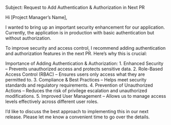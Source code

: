 Subject: Request to Add Authentication & Authorization in Next PR

Hi [Project Manager’s Name],

I wanted to bring up an important security enhancement for our application. Currently, the application is in production with basic authentication but without authorization.

To improve security and access control, I recommend adding authentication and authorization features in the next PR. Here’s why this is crucial:

Importance of Adding Authentication & Authorization:
	1.	Enhanced Security – Prevents unauthorized access and protects sensitive data.
	2.	Role-Based Access Control (RBAC) – Ensures users only access what they are permitted to.
	3.	Compliance & Best Practices – Helps meet security standards and regulatory requirements.
	4.	Prevention of Unauthorized Actions – Reduces the risk of privilege escalation and unauthorized modifications.
	5.	Improved User Management – Allows us to manage access levels effectively across different user roles.

I’d like to discuss the best approach to implementing this in our next release. Please let me know a convenient time to go over the details.